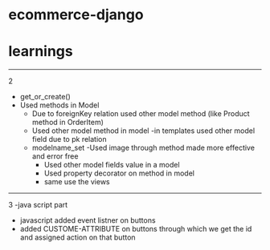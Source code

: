 # ecommerce-django
# learnings
----
2
- get_or_create()
- Used methods in Model
    - Due to foreignKey relation used other model method (like Product method in OrderItem)
    - Used other model method in model
    -in templates used other model field due to pk relation
    - modelname_set
    -Used image through method made more effective and error free
        - Used other model fields value in a model
        - Used property decorator on method in model
        - same use the views
---
3
-java script part
- javascript added event listner on buttons
- added CUSTOME-ATTRIBUTE  on buttons through which we get the id and assigned action on that button